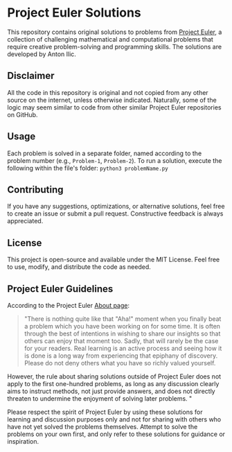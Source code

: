 # Project Euler Solutions

This repository contains original solutions to problems from [Project Euler](https://projecteuler.net/), a collection of challenging mathematical and computational problems that require creative problem-solving and programming skills. The solutions are developed by Anton Ilic.

## Disclaimer

All the code in this repository is original and not copied from any other source on the internet, unless otherwise indicated. Naturally, some of the logic may seem similar to code from other similar Project Euler repositories on GitHub.

## Usage

Each problem is solved in a separate folder, named according to the problem number (e.g., `Problem-1`, `Problem-2`). To run a solution, execute the following within the file's folder:
`python3 problemName.py`

## Contributing
If you have any suggestions, optimizations, or alternative solutions, feel free to create an issue or submit a pull request. Constructive feedback is always appreciated.

## License
This project is open-source and available under the MIT License. Feel free to use, modify, and distribute the code as needed.

## Project Euler Guidelines

According to the Project Euler [About page](https://projecteuler.net/about):

> "There is nothing quite like that "Aha!" moment when you finally beat a problem which you have been working on for some time. It is often through the best of intentions in wishing to share our insights so that others can enjoy that moment too. Sadly, that will rarely be the case for your readers. Real learning is an active process and seeing how it is done is a long way from experiencing that epiphany of discovery. Please do not deny others what you have so richly valued yourself.

However, the rule about sharing solutions outside of Project Euler does not apply to the first one-hundred problems, as long as any discussion clearly aims to instruct methods, not just provide answers, and does not directly threaten to undermine the enjoyment of solving later problems. "

Please respect the spirit of Project Euler by using these solutions for learning and discussion purposes only and not for sharing with others who have not yet solved the problems themselves. Attempt to solve the problems on your own first, and only refer to these solutions for guidance or inspiration.


